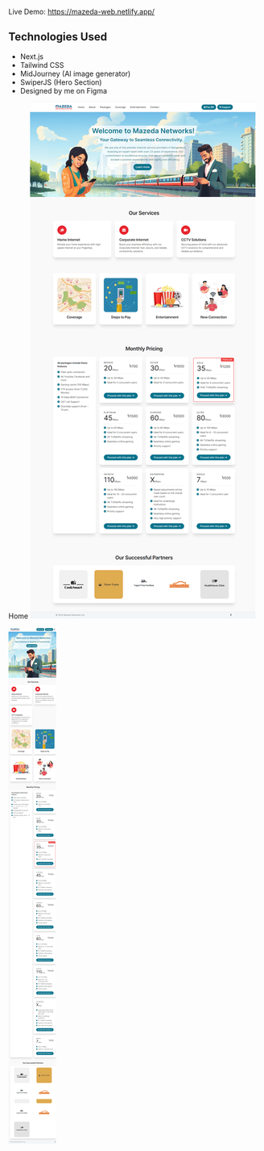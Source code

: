 Live Demo: https://mazeda-web.netlify.app/

## Technologies Used

- Next.js
- Tailwind CSS
- MidJourney (AI image generator)
- SwiperJS (Hero Section)
- Designed by me on Figma

Home
![Website Screenshot](public/images/home-screenshot.webp)

![Website Screenshot](public/images/home-screenshot-responsive.webp)
